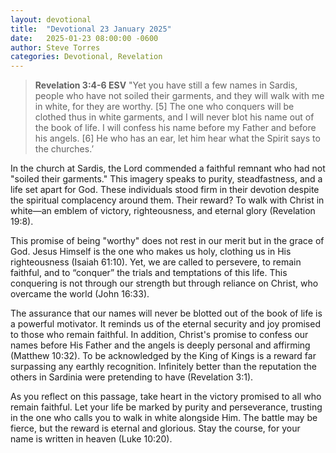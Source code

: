 ```yaml
---
layout: devotional
title:  "Devotional 23 January 2025"
date:   2025-01-23 08:00:00 -0600
author: Steve Torres
categories: Devotional, Revelation
---
```


>**Revelation 3:4-6 ESV**
>"Yet you have still a few names in Sardis, people who have not soiled their garments, and they will walk with me in white, for they are worthy. [5] The one who conquers will be clothed thus in white garments, and I will never blot his name out of the book of life. I will confess his name before my Father and before his angels. [6] He who has an ear, let him hear what the Spirit says to the churches.’ 


In the church at Sardis, the Lord commended a faithful remnant who had not "soiled their garments." This imagery speaks to purity, steadfastness, and a life set apart for God. These individuals stood firm in their devotion despite the spiritual complacency around them. Their reward? To walk with Christ in white—an emblem of victory, righteousness, and eternal glory (Revelation 19:8).

This promise of being "worthy" does not rest in our merit but in the grace of God. Jesus Himself is the one who makes us holy, clothing us in His righteousness (Isaiah 61:10). Yet, we are called to persevere, to remain faithful, and to “conquer” the trials and temptations of this life. This conquering is not through our strength but through reliance on Christ, who overcame the world (John 16:33).

The assurance that our names will never be blotted out of the book of life is a powerful motivator. It reminds us of the eternal security and joy promised to those who remain faithful. In addition, Christ's promise to confess our names before His Father and the angels is deeply personal and affirming (Matthew 10:32). To be acknowledged by the King of Kings is a reward far surpassing any earthly recognition. Infinitely better than the reputation the others in Sardinia were pretending to have (Revelation 3:1).

As you reflect on this passage, take heart in the victory promised to all who remain faithful. Let your life be marked by purity and perseverance, trusting in the one who calls you to walk in white alongside Him. The battle may be fierce, but the reward is eternal and glorious. Stay the course, for your name is written in heaven (Luke 10:20).
